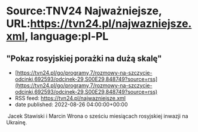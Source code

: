 # Source:TNV24 Najważniejsze, URL:https://tvn24.pl/najwazniejsze.xml, language:pl-PL

## "Pokaz rosyjskiej porażki na dużą skalę"
 - [https://tvn24.pl/go/programy,7/rozmowy-na-szczycie-odcinki,692593/odcinek-29,S00E29,848749?source=rss](https://tvn24.pl/go/programy,7/rozmowy-na-szczycie-odcinki,692593/odcinek-29,S00E29,848749?source=rss)
 - RSS feed: https://tvn24.pl/najwazniejsze.xml
 - date published: 2022-08-26 04:00:00+00:00

<img alt="" src="https://tvn24.pl/najnowsze/cdn-zdjecie-vtn3gj-wladimir-putin-6086140/alternates/LANDSCAPE_1280" />
    Jacek Stawiski i Marcin Wrona o sześciu miesiącach rosyjskiej inwazji na Ukrainę.

